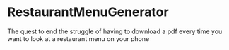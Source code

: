 # RestaurantMenuGenerator
The quest to end the struggle of having to download a pdf every time you want to look at a restaurant menu on your phone
